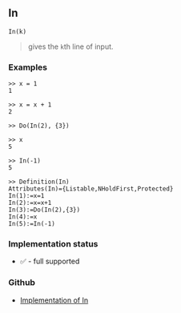 ## In

```
In(k)
```

> gives the `k`th line of input.

### Examples

```
>> x = 1
1

>> x = x + 1
2

>> Do(In(2), {3})
    
>> x
5

>> In(-1)
5

>> Definition(In)
Attributes(In)={Listable,NHoldFirst,Protected}
In(1):=x=1
In(2):=x=x+1
In(3):=Do(In(2),{3})
In(4):=x
In(5):=In(-1)
```
 

### Implementation status

* &#x2705; - full supported

### Github

* [Implementation of In](https://github.com/axkr/symja_android_library/blob/master/symja_android_library/matheclipse-core/src/main/java/org/matheclipse/core/reflection/system/In.java#L17) 
